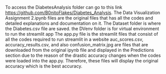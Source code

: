To access the DiabetesAnalysis folder can go to this link https://github.com/B0nitoFlakes/Diabetes_Analysis.
The Data Visualization Assignment 2.ipynb files are the original files that has all the codes and detailed explanations and documentation on it.
The Dataset folder is where the Diabetes.csv file are saved.
the DVenv folder is for virtual environment to run the streamlit app
The app.py file is the streamlit files that consist of all the codes required to run streamlit in a website
auc_scores.csv, accuracy_results.csv, and also confusion_matrix.jpg are files that are downloaded from the original ipynb file and displayed in the Predictions section due to the reason of the drastic accuracy changes when the codes were loaded into the app.py. Therefore, these files will display the original accuracy which is the best accuracy.
